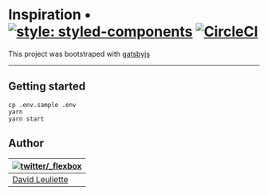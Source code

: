 # Inspiration • [![style: styled-components](https://img.shields.io/badge/style-%F0%9F%92%85%20styled--components-orange.svg?colorB=daa357&colorA=db748e)](https://github.com/styled-components/styled-components) [![CircleCI](https://circleci.com/gh/flexbox/inspiration.svg?style=svg)](https://circleci.com/gh/flexbox/inspiration)

This project was bootstraped with [gatsbyjs](https://github.com/gatsbyjs/gatsby#readme)

---

## Getting started

    cp .env.sample .env
    yarn
    yarn start

## Author

| [![twitter/_flexbox](https://gravatar.com/avatar/66ecc55f1bc2e5863eb516ee6f20794e?s=70)](https://twitter.com/_flexbox 'Follow @_flexbox on Twitter') |
| ---------------------------------------------------------------------------------------------------------------------------------------------------- |
| [David Leuliette](https://davidl.fr/)                                                                                                                |
